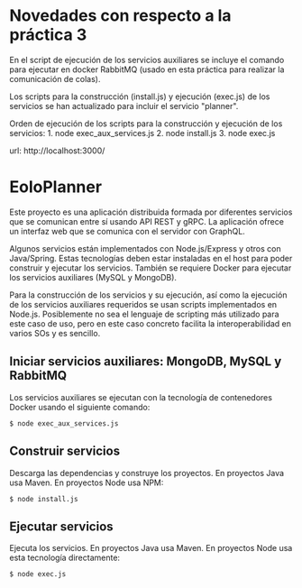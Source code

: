 # Novedades con respecto a la práctica 3
En el script de ejecución de los servicios auxiliares se incluye el comando para ejecutar en docker RabbitMQ (usado en esta práctica para realizar la comunicación de colas).

Los scripts para la construcción (install.js) y ejecución (exec.js) de los servicios se han actualizado para incluir el servicio "planner".

Orden de ejecución de los scripts para la construcción y ejecución de los servicios:
    1. node exec_aux_services.js
    2. node install.js
    3. node exec.js

url: http://localhost:3000/

# EoloPlanner

Este proyecto es una aplicación distribuida formada por diferentes servicios que se comunican entre sí usando API REST y gRPC. La aplicación ofrece un interfaz web que se comunica con el servidor con GraphQL. 

Algunos servicios están implementados con Node.js/Express y otros con Java/Spring. Estas tecnologías deben estar instaladas en el host para poder construir y ejecutar los servicios. También se requiere Docker para ejecutar los servicios auxiliares (MySQL y MongoDB).

Para la construcción de los servicios y su ejecución, así como la ejecución de los servicios auxiliares requeridos se usan scripts implementados en Node.js. Posiblemente no sea el lenguaje de scripting más utilizado para este caso de uso, pero en este caso concreto facilita la interoperabilidad en varios SOs y es sencillo.

## Iniciar servicios auxiliares: MongoDB, MySQL y RabbitMQ

Los servicios auxiliares se ejecutan con la tecnología de contenedores Docker usando el siguiente comando:

```
$ node exec_aux_services.js
```

## Construir servicios

Descarga las dependencias y construye los proyectos. En proyectos Java usa Maven. En proyectos Node usa NPM:

```
$ node install.js
```

## Ejecutar servicios

Ejecuta los servicios. En proyectos Java usa Maven. En proyectos Node usa esta tecnología directamente:

```
$ node exec.js
```